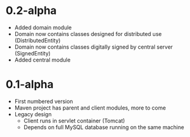 0.2-alpha
=========
* Added domain module
* Domain now contains classes designed for distributed use (DistributedEntity)
* Domain now contains classes digitally signed by central server (SignedEntity)
* Added central module

0.1-alpha
=========
* First numbered version
* Maven project has parent and client modules, more to come
* Legacy design
    * Client runs in servlet container (Tomcat)
    * Depends on full MySQL database running on the same machine
